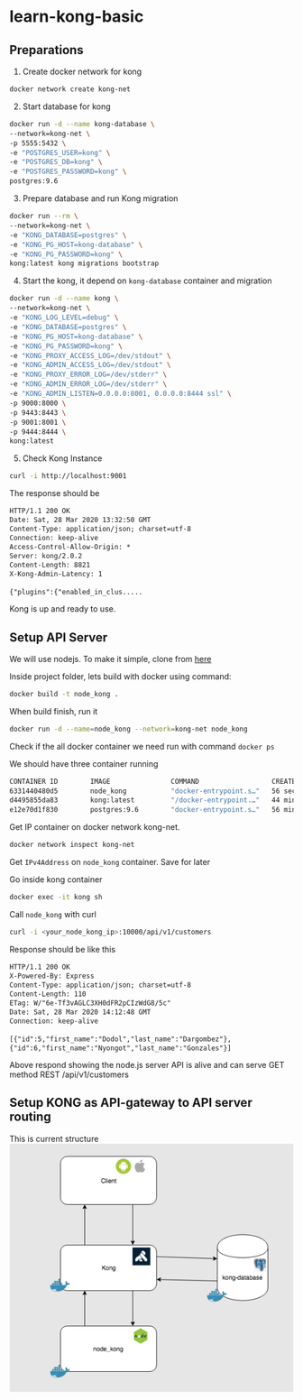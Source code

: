 # learn-kong-basic

## Preparations
1. Create docker network for kong
```sh
docker network create kong-net
```

2. Start database for kong
```sh
docker run -d --name kong-database \
--network=kong-net \
-p 5555:5432 \
-e "POSTGRES_USER=kong" \
-e "POSTGRES_DB=kong" \
-e "POSTGRES_PASSWORD=kong" \
postgres:9.6
```

3. Prepare database and run Kong migration
```sh
docker run --rm \
--network=kong-net \
-e "KONG_DATABASE=postgres" \
-e "KONG_PG_HOST=kong-database" \
-e "KONG_PG_PASSWORD=kong" \
kong:latest kong migrations bootstrap
```

4. Start the kong, it depend on `kong-database` container and migration
```sh
docker run -d --name kong \
--network=kong-net \
-e "KONG_LOG_LEVEL=debug" \
-e "KONG_DATABASE=postgres" \
-e "KONG_PG_HOST=kong-database" \
-e "KONG_PG_PASSWORD=kong" \
-e "KONG_PROXY_ACCESS_LOG=/dev/stdout" \
-e "KONG_ADMIN_ACCESS_LOG=/dev/stdout" \
-e "KONG_PROXY_ERROR_LOG=/dev/stderr" \
-e "KONG_ADMIN_ERROR_LOG=/dev/stderr" \
-e "KONG_ADMIN_LISTEN=0.0.0.0:8001, 0.0.0.0:8444 ssl" \
-p 9000:8000 \
-p 9443:8443 \
-p 9001:8001 \
-p 9444:8444 \
kong:latest
```

5. Check Kong Instance
```sh
curl -i http://localhost:9001
```

The response should be
```
HTTP/1.1 200 OK
Date: Sat, 28 Mar 2020 13:32:50 GMT
Content-Type: application/json; charset=utf-8
Connection: keep-alive
Access-Control-Allow-Origin: *
Server: kong/2.0.2
Content-Length: 8821
X-Kong-Admin-Latency: 1

{"plugins":{"enabled_in_clus.....
```

Kong is up and ready to use.


## Setup API Server
We will use nodejs. To make it simple, clone from [here](https://github.com/faren/NodeJS-API-KONG)

Inside project folder, lets build with docker using command:
```sh
docker build -t node_kong .
```
When build finish, run it
```sh
docker run -d --name=node_kong --network=kong-net node_kong
```
Check if the all docker container we need run with command `docker ps`

We should have three container running
```sh
CONTAINER ID        IMAGE               COMMAND                  CREATED             STATUS              PORTS                                                                                            NAMES
6331440480d5        node_kong           "docker-entrypoint.s…"   56 seconds ago      Up 56 seconds       10000/tcp                                                                                        node_kong
d4495855da83        kong:latest         "/docker-entrypoint.…"   44 minutes ago      Up 44 minutes       0.0.0.0:9000->8000/tcp, 0.0.0.0:9001->8001/tcp, 0.0.0.0:9443->8443/tcp, 0.0.0.0:9444->8444/tcp   kong
e12e70d1f830        postgres:9.6        "docker-entrypoint.s…"   56 minutes ago      Up 56 minutes       0.0.0.0:5555->5432/tcp                                                                           kong-database

```
Get IP container on docker network kong-net.
```sh
docker network inspect kong-net
```
Get `IPv4Address` on `node_kong` container. Save for later

Go inside kong container
```sh
docker exec -it kong sh
```
Call `node_kong` with curl
```sh
curl -i <your_node_kong_ip>:10000/api/v1/customers
```
Response should be like this
```
HTTP/1.1 200 OK
X-Powered-By: Express
Content-Type: application/json; charset=utf-8
Content-Length: 110
ETag: W/"6e-Tf3vAGLC3XH0dFR2pCIzWdG8/5c"
Date: Sat, 28 Mar 2020 14:12:48 GMT
Connection: keep-alive

[{"id":5,"first_name":"Dodol","last_name":"Dargombez"},{"id":6,"first_name":"Nyongot","last_name":"Gonzales"}]
```
Above respond showing the node.js server API is alive and can serve GET method REST /api/v1/customers

## Setup KONG as API-gateway to API server routing
This is current structure
![kong structure](https://raw.githubusercontent.com/ardinusawan/learn-kong-basic/master/kong%20structure.png)
